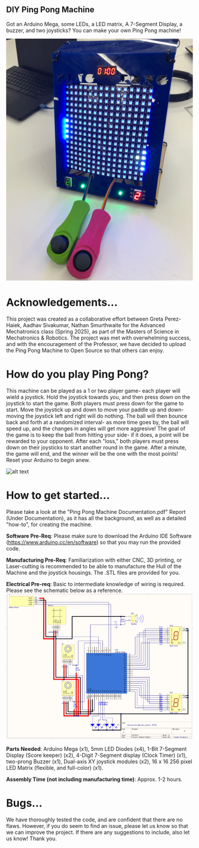 ## DIY Ping Pong Machine
 Got an Arduino Mega, some LEDs, a LED matrix, A 7-Segment Display, a buzzer, and two joysticks? You can make your own Ping Pong machine!

![alt text](pingpongmachine.png)

# Acknowledgements...
 This project was created as a collaborative effort between Greta Perez-Haiek, Aadhav Sivakumar, Nathan Smurthwaite for the Advanced Mechatronics
 class (Spring 2025), as part of the Masters of Science in Mechatronics & Robotics. The project was met with overwhelming success, and with the encouragement of 
 the Professor, we have decided to upload the Ping Pong Machine to Open Source so that others can enjoy.

# How do you play Ping Pong?
 This machine can be played as a 1 or two player game- each player will wield a joystick. Hold the joystick towards you, and then press down on the joystick to start the game. Both players must press down for the game to start. Move the joystick up and down to move your paddle up and down- moving the joystick left and right will do nothing. The ball will then bounce back and forth at a randomized interval- as more time goes by, the ball will speed up, and the changes in angles will get more aggresive! The goal of the game is to keep the ball from hitting your side- if it does, a point will be rewarded to your opponent. After each "loss," both players must press down on their joysticks to start another round in the game. After a minute, the game will end, and the winner will be the one with the most points! Reset your Arduino to begin anew. 

![alt text](pingponggif.gif)

# How to get started...
 Please take a look at the "Ping Pong Machine Documentation.pdf" Report (Under Documentation), as it has all the background, as well as a detailed "how-to", for creating the machine.

 **Software Pre-Req**: Please make sure to download the Arduino IDE Software (https://www.arduino.cc/en/software) so that you may run the provided code.

 **Manufacturing Pre-Req**: Familiarization with either CNC, 3D printing, or Laser-cutting is recommended to be able to manufacture the Hull of the Machine and the joystick housings. The .STL files are provided for you. 

 **Electrical Pre-req**: Basic to intermediate knowledge of wiring is required. Please see the schematic below as a reference.
![alt text](schematic.png)

 **Parts Needed**: Arduino Mega (x1), 5mm LED Diodes (x4), 1-Bit 7-Segment Display (Score keeper) (x2), 4-Digit 7-Segment display (Clock Timer) (x1), two-prong Buzzer (x1), Dual-axis XY joystick modules (x2), 16 x 16 256 pixel LED Matrix (flexible, and full-color) (x1). 

 **Assembly Time (not including manufacturing time)**: Approx. 1-2 hours. 

# Bugs...
 We have thoroughly tested the code, and are confident that there are no flaws. However, if you do seem to find an issue, please let us know so that we can improve
the project. If there are any suggestions to include, also let us know! Thank you.
